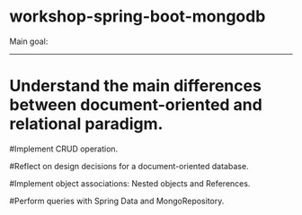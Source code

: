 # workshop-spring-boot-mongodb

Main goal:
_______________________________________________________________________________________________________________

# Understand the main differences between document-oriented and relational paradigm.

#Implement CRUD operation.

#Reflect on design decisions for a document-oriented database.

#Implement object associations: Nested objects and References.

#Perform queries with Spring Data and MongoRepository.
